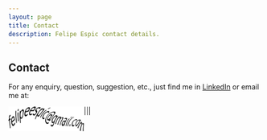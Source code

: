 ```yaml
---
layout: page
title: Contact
description: Felipe Espic contact details.
---
```


## Contact
For any enquiry, question, suggestion, etc., just find me in [LinkedIn](https://www.linkedin.com/in/felipeespic) or email me at:

|<img style="float:left" src="img/email.png" alt="email" width="150"/>||


<br>
<br>
<br>
<br>
<br>
<br>
<br>
<br>
<br>
<br>
<br>
<br>
<br>
<br>
<br>
<br>
<br>




















